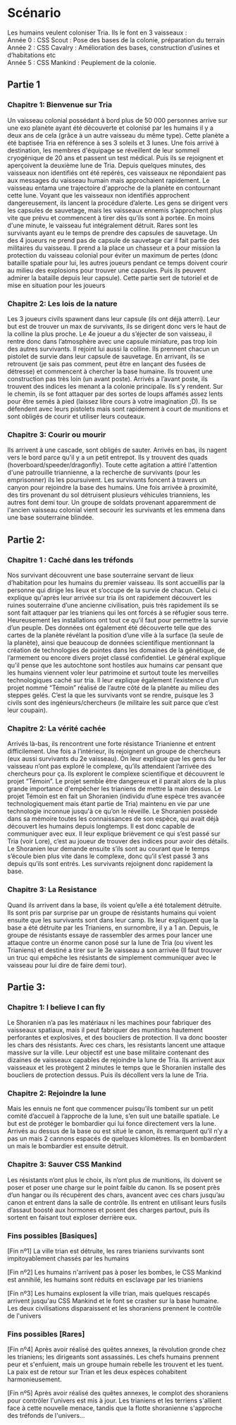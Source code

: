 # Scénario
Les humains veulent coloniser Tria. Ils le font en 3 vaisseaux :  
Année 0 : CSS Scout : Pose des bases de la colonie, préparation du terrain  
Année 2 : CSS Cavalry : Amélioration des bases, construction d’usines et d’habitations etc  
Année 5 : CSS Mankind : Peuplement de la colonie.
## Partie 1
### Chapitre 1: Bienvenue sur Tria
Un vaisseau colonial possédant à bord plus de 50 000 personnes arrive sur une exo planète ayant été découverte et colonisé par les humains il y a deux ans de cela (grâce à un autre vaisseau du même type). Cette planète a été baptisée Tria en référence à ses 3 soleils et 3 lunes. Une fois arrivé à destination, les membres d'équipage se réveillent de leur sommeil cryogénique de 20 ans et passent un test médical. Puis ils se rejoignent et aperçoivent la deuxième lune de Tria. Depuis quelques minutes, des vaisseaux non identifiés ont été repérés, ces vaisseaux ne répondaient pas aux messages du vaisseau humain mais approchaient rapidement. Le vaisseau entama une trajectoire d'approche de la planète en contournant cette lune. Voyant que les vaisseaux non identifiés approchent dangereusement, ils lancent la procédure d’alerte. Les gens se dirigent vers les capsules de sauvetage, mais les vaisseaux ennemis s’approchent plus vite que prévu et commencent à tirer dès qu’ils sont à portée. En moins d'une minute, le vaisseau fut intégralement détruit. Rares sont les survivants ayant eu le temps de prendre des capsules de sauvetage. Un des 4 joueurs ne prend pas de capsule de sauvetage car il fait partie des militaires du vaisseau. Il prend a la place un chasseur et a pour mission la protection du vaisseau colonial pour éviter un maximum de pertes (donc bataille spatiale pour lui, les autres joueurs pendant ce temps doivent courir au milieu des explosions pour trouver une capsules. Puis ils peuvent admirer la bataille depuis leur capsule). Cette partie sert de tutoriel et de mise en situation pour les joueurs
### Chapitre 2: Les lois de la nature                                                                                      
Les 3 joueurs civils spawnent dans leur capsule (ils ont déjà atterri). Leur but est de trouver un max de survivants, ils se dirigent donc vers le haut de la colline la plus proche. Le 4e joueur a du s’éjecter de son vaisseau, il rentre donc dans l’atmosphère avec une capsule miniature, pas trop loin des autres survivants. Il rejoint lui aussi la colline. Ils prennent chacun un pistolet de survie dans leur capsule de sauvetage. En arrivant, ils se retrouvent (je sais pas comment, peut être en lançant des fusées de détresse) et commencent à chercher la base humaine. Ils trouvent une construction pas très loin (un avant poste). Arrivés a l’avant poste, ils trouvent des indices les menant a la colonie principale. Ils s’y rendent. Sur le chemin, ils se font attaquer par des sortes de loups affamés assez lents pour être semés à pied (laissez libre cours à votre imagination ;D). Ils se défendent avec leurs pistolets mais sont rapidement à court de munitions et sont obligés de courir et utiliser leurs couteaux.
### Chapitre 3: Courir ou mourir
Ils arrivent à une cascade, sont obligés de sauter. Arrivés en bas, ils nagent vers le bord parce qu'il y a un petit entrepot. Ils y trouvent des quads (hoverboard/speeder/dragonfly). Toute cette agitation a attiré l'attention d'une patrouille triannienne, a la recherche de survivants (pour les emprisonner) ils les poursuivent. Les survivants foncent à travers un canyon pour rejoindre la base des humains. Une fois arrivée à proximité, des tirs provenant du sol détruisent plusieurs véhicules trianniens, les autres font demi tour. Un groupe de soldats provenant apparemment de l'ancien vaisseau colonial vient secourir les survivants et les emmena dans une base souterraine blindée. 
## Partie 2:
### Chapitre 1 : Caché dans les tréfonds
Nos survivant découvrent une base souterraine servant de lieux d’habitation pour les humains du premier vaisseau. Ils sont accueillis par la personne qui dirige les lieux et s’occupe de la survie de chacun. Celui ci explique qu'après leur arrivée sur tria ils ont rapidement découvert les ruines souterraine d’une ancienne civilisation, puis très rapidement ils se sont fait attaquer par les trianiens qui les ont forcés à se réfugier sous terre. Heureusement les installations ont tout ce qu’il faut pour permettre la survie d’un peuple.
Des données ont également été découverte telle que des cartes de la planète révélant la position d’une ville à la surface (la seule de la planète), ainsi que beaucoup de données scientifique mentionnant la création de technologies de pointes dans les domaines de la génétique, de l’armement ou encore divers projet classé confidentiel.
Le général explique qu’il pense que les autochtone sont hostiles aux humains car pensant que les humains viennent voler leur patrimoine et surtout toute les merveilles technologiques caché sur tria. Il leur explique également l’existence d’un projet nommé “Témoin” réalisé de l’autre côté de la planète au milieu des steppes gelés.
C’est la que les survivants vont se rendre, puisque les 3 civils sont des ingénieurs/chercheurs (le militaire les suit parce que c’est leur coupain).
### Chapitre 2: La vérité cachée
Arrivés là-bas, ils rencontrent une forte résistance Trianienne et entrent difficilement.
Une fois a l’intérieur, ils rejoignent un groupe de chercheurs (eux aussi survivants du 2e vaisseau). On leur explique que les gens du 1er vaisseau n’ont pas exploré le complexe, qu’ils attendaient l’arrivée des chercheurs pour ça. Ils explorent le complexe scientifique et découvrent le projet “Témoin”. 
Le projet semble être dangereux et il parait alors de la plus grande importance d'empêcher les trianiens de mettre la main dessus.
Le projet Témoin est en fait un Shoranien (individu d’une espèce tres avancée technologiquement mais étant partie de Tria) maintenu en vie par une technologie inconnue jusqu'à ce qu’on le réveille. Le Shoranien possède dans sa mémoire toutes les connaissances de son espèce, qui avait déjà découvert les humains depuis longtemps. Il est donc capable de communiquer avec eux. Il leur explique brièvement ce qui s’est passé sur Tria (voir Lore), c’est au joueur de trouver des indices pour avoir des détails.
Le Shoranien leur demande ensuite s’ils sont au courant que le temps s’écoule bien plus vite dans le complexe, donc qu’il s’est passé 3 ans depuis qu’ils sont entrés. Les survivants rejoignent donc rapidement la base.
### Chapitre 3: La Resistance
Quand ils arrivent dans la base, ils voient qu’elle a été totalement détruite. Ils sont pris par surprise par un groupe de résistants humains qui voient ensuite que les survivants sont dans leur camp. Ils leur expliquent que la base a été détruite par les Trianiens, en surnombre, il y a 1 an. Depuis, le groupe de résistants essaye de rassembler des armes pour lancer une attaque contre un énorme canon posé sur la lune de Tria (ou vivent les Trianiens) et destiné a tirer sur le 3e vaisseau a son arrivée (Il faut trouver un truc qui empêche les résistants de simplement communiquer avec le vaisseau pour lui dire de faire demi tour).
## Partie 3:
### Chapitre 1: I believe I can fly
Le Shoranien n’a pas les matériaux ni les machines pour fabriquer des vaisseaux spatiaux, mais il peut fabriquer des munitions hautement perforantes et explosives, et des boucliers de protection. Il va donc booster les chars des résistants. Avec ces chars, les résistants lancent une attaque massive sur la ville. Leur objectif est une base militaire contenant des dizaines de vaisseaux capables de rejoindre la lune de Tria. Ils arrivent aux vaisseaux et les protègent 2 minutes le temps que le Shoranien installe des boucliers de protection dessus. Puis ils décollent vers la lune de Tria.
### Chapitre 2: Rejoindre la lune
Mais les ennuis ne font que commencer puisqu’ils tombent sur un petit comité d’accueil à l’approche de la lune, s’en suit une bataille spatiale. Le but est de protéger le bombardier qui lui fonce directement vers la lune. Arrivés au dessus de la base ou est situé le canon, ils remarquent qu’il n’y a pas un mais 2 cannons espacés de quelques kilomètres. Ils en bombardent un mais le bombardier est ensuite détruit.
### Chapitre 3: Sauver CSS Mankind
Les résistants n’ont plus le choix, ils n’ont plus de munitions, ils doivent se poser et poser une charge sur le point faible du canon. Ils se posent près d’un hangar ou ils récupèrent des chars, avancent avec ces chars jusqu’au canon et entrent dans la salle de contrôle. Ils entrent en utilisant leurs fusils d’assaut boosté aux hormones et posent des charges partout, puis ils sortent en faisant tout exploser derrière eux.


### Fins possibles [Basiques]
[Fin nº1]
La ville trian est détruite, les rares trianiens survivants sont impitoyablement chassés par les humains

[Fin nº2]
Les humains n'arrivent pas à poser les bombes, le CSS Mankind est annihilé, les humains sont réduits en esclavage par les trianiens

[Fin nº3]
Les humains explosent la ville trian, mais quelques rescapés arrivent jusqu'au CSS Mankind et le font se crasher sur la base humaine. Les deux civilisations disparaissent et les shoraniens prennent le contrôle de l'univers

### Fins possibles [Rares]
[Fin nº4]
Après avoir réalisé des quêtes annexes, la révolution gronde chez les trianiens; les dirigeants sont assassinés. Les chefs humains prennent peur et s'enfuient, mais un groupe humain rebelle les trouvent et les tuent. La paix est de retour sur Trian et les deux espèces cohabitent harmonieusement.

[Fin nº5]
Après avoir réalisé des quêtes annexes, le complot des shoraniens pour contrôler l'univers est mis à jour. Les trianiens et les terriens s'allient face à cette nouvelle menace, tandis que la flotte shoranienne s'approche des tréfonds de l'univers...

